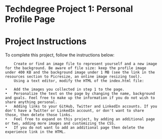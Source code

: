 # Techdegree Project 1: Personal Profile Page

# Project Instructions

To complete this project, follow the instructions below:

		Create or find an image file to represent yourself and a new image for the background. Be aware of file size: keep the profile image under 400 KB and the background image under 1 MB (see the link in the resources section to Picresize, an online image resizing tool).  
		Using a text editor, modify the HTML of the index.html file:
		
	•	Add the images you collected in step 1 to the page.
	•	Personalize the text on the page by changing the name, background and goals. Feel free to make up the information if you do not wish to share anything personal.
	•	Adding links to your GitHub, Twitter and LinkedIn accounts. If you don't have a Twitter or LinkedIn account, or don't want to share those, then delete those links.
	•	Feel free to expand on this project, by adding an additional page or two, adding more images and customizing the CSS.
	•	If you do not want to add an additional page then delete the experience link in the HTML.


